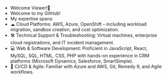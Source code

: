 - Welcome Viewer!👋 
- Welcome to my GitHub!
- My expertise spans:
- ☁ Cloud Platforms: AWS, Azure, OpenShift – including workload migration, sandbox creation, and cost optimization.
- 🛠 Technical Support & Troubleshooting: Virtual machines, enterprise cloud registrations, and IT incident management.
- 💻 Web & Software Development: Proficient in JavaScript, React, MySQL, SQL, HTML, CSS, PHP with hands-on experience in CRM platforms (Microsoft Dynamics, Salesforce, SmartSimple).
- 🔄 CI/CD & Agile: Familiar with Azure and AWS, Git, Remedy 9, and Agile workflows.

<!---
oniayodeji10/oniayodeji10 is a ✨ special ✨ repository because its `README.md` (this file) appears on your GitHub profile.
You can click the Preview link to take a look at your changes.
--->
